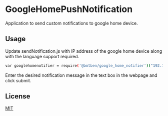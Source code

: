 # GoogleHomePushNotification

Application to send custom notifications to google home device.

## Usage


Update sendNotification.js with IP address of the google home device along with the language support required.

```bash
var googlehomenotifier = require('@bmtben/google_home_notifier')("192.168.137.167", "en-US", 1)
```
Enter the desired notification message in the text box in the webpage and click submit.

## License
[MIT](https://choosealicense.com/licenses/mit/)
